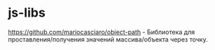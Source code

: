 # js-libs
https://github.com/mariocasciaro/object-path - Библиотека для проставления/получения значений массива/объекта через точку.
